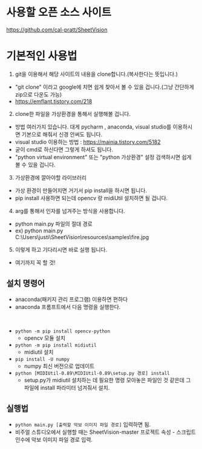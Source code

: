 # 사용할 오픈 소스 사이트 

https://github.com/cal-pratt/SheetVision

# 기본적인 사용법

1. git을 이용해서 해당 사이트의 내용을 clone합니다.(복사한다는 뜻입니다.) 
  - "git clone" 이라고 google에 치면 쉽게 찾아서 볼 수 있을 겁니다.(그냥 간단하게 zip으로 다운도 가능)
  - https://emflant.tistory.com/218
2. clone한 파일을 가상환경을 통해서 실행해볼 겁니다.
  - 방법 여러가지 있습니다. 대게 pycharm , anaconda, visual studio를 이용하시면 기본으로 해줘서 신경 안써도 됩니다.
  - visual studio 이용하는 방법 : https://mainia.tistory.com/5182
  - 굳이 cmd로 하신다면 그렇게 하셔도 됩니다.
  - "python virtual environment" 또는 "python 가상환경" 설정 검색하시면 쉽게 볼 수 있을 겁니다.
3. 가상환경에 깔아야할 라이브러리
  - 가상 환경이 만들어지면 거기서 pip install을 하시면 됩니다.
  - pip install 사용하면 되는데 opencv 랑 midiUtil 설치하면 될 겁니다.
4. arg를 통해서 인자를 넘겨주는 방식을 사용합니다.
  - python main.py 파일의 절대 경로
  - ex) python main.py C:\Users\justi\SheetVision\resources\samples\fire.jpg
5. 이렇게 하고 기다리시면 바로 실행 됩니다.
  - 여기까지 꼭 할 것!

## 설치 명령어

- anaconda(패키지 관리 프로그램) 이용하면 편하다
- anaconda 프롬프트에서 다음 명령을 실행한다.
<br>

 - `python -m pip install opencv-python`<br>
   - opencv 모듈 설치<br>
 - `python -m pip install midiutil`<br>
   - midiutil 설치<br>
 - `pip install -U numpy`<br>
   - numpy 최신 버전으로 업데이트<br>
 - `python [MIDIUtil-0.89\MIDIUtil-0.89\setup.py 경로] install`<br>
   - setup.py가 midiutil 설치하는 데 필요한 명령 모아놓은 파일인 것 같은데 그 파일에 install 파라미터 넘겨줘서 설치.<br>

## 실행법
- `python main.py [출력할 악보 이미지 파일 경로]` 입력하면 됨.
- 비주얼 스튜디오에서 실행할 때는 SheetVision-master 프로젝트 속성 - 스크립트 인수에 악보 이미지 파일 경로 입력.